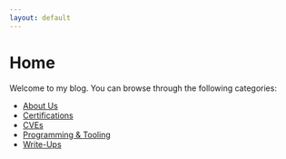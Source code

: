 ```yaml
---
layout: default
---
```


# Home

Welcome to my blog. You can browse through the following categories:

- [About Us](./blog/about-us.html)<br>
- [Certifications](./blog/certifications.html)<br>
- [CVEs](./blog/cves.html)<br>
- [Programming & Tooling](./blog/)<br>
- [Write-Ups](./blog/)<br>
